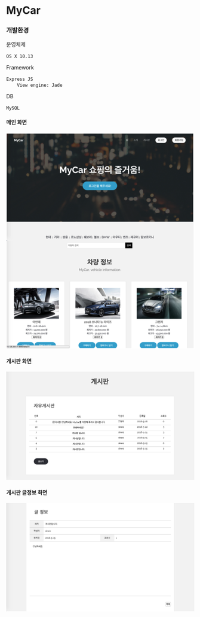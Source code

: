 # MyCar

### 개발환경
운영체제

	OS X 10.13

Framework

	Express JS
		View engine: Jade

DB

	MySQL

#### 메인 화면
![main](./images/main.png)

#### 게시판 화면
![게시판](./images/게시판.png)

#### 게시판 글정보 화면
![글정보](./images/글정보.png)
